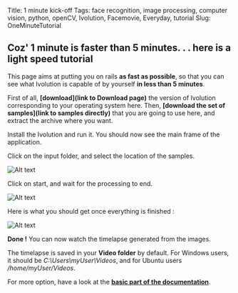 Title: 1 minute kick-off
Tags: face recognition, image processing, computer vision, python, openCV, Ivolution, Facemovie, Everyday, tutorial
Slug: OneMinuteTutorial


## Coz' 1 minute is faster than 5 minutes. . . here is a light speed tutorial


This page aims at putting you on rails __as fast as possible__, so that you can see what Ivolution is capable of by yourself __in less than 5 minutes__.

First of all, __[download](link to Download page)__ the version of Ivolution corresponding to your operating system here.
Then, __[download the set of samples](link to samples directly)__ that you are going to use here, and extract the archive where you want.

Install the Ivolution and run it.
You should now see the main frame of the application.


Click on the input folder, and select the location of the samples.


![Alt text](../theme/images/blog/omko1.png)


Click on start, and wait for the processing to end.


![Alt text](../theme/images/blog/omko2.png)


Here is what you should get once everything is finished :


![Alt text](../theme/images/blog/omko3.png)


__Done !__ You can now watch the timelapse generated from the images.

The timelapse is saved in your __Video folder__ by default.
For Windows users, it should be *C:\Users\myUser\Videos*, and for Ubuntu users */home/myUser/Videos*.

For more option, have a look at the __[basic part of the documentation](../pages/MainInterface.html)__.


